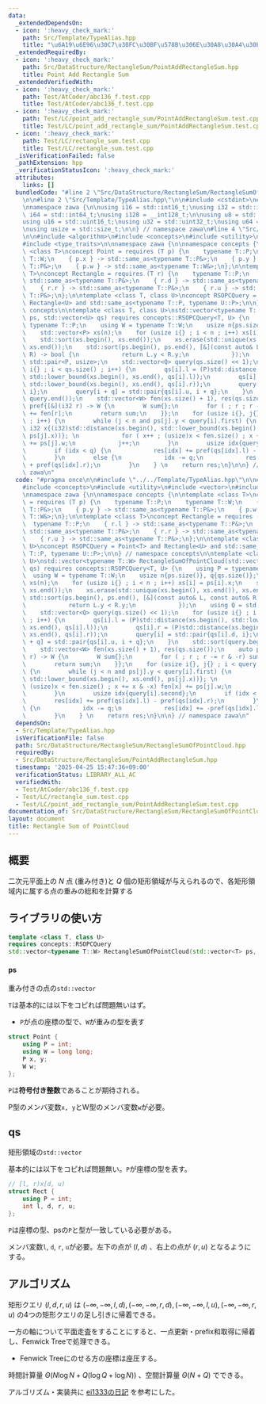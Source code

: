 ```yaml
---
data:
  _extendedDependsOn:
  - icon: ':heavy_check_mark:'
    path: Src/Template/TypeAlias.hpp
    title: "\u6A19\u6E96\u30C7\u30FC\u30BF\u578B\u306E\u30A8\u30A4\u30EA\u30A2\u30B9"
  _extendedRequiredBy:
  - icon: ':heavy_check_mark:'
    path: Src/DataStructure/RectangleSum/PointAddRectangleSum.hpp
    title: Point Add Rectangle Sum
  _extendedVerifiedWith:
  - icon: ':heavy_check_mark:'
    path: Test/AtCoder/abc136_f.test.cpp
    title: Test/AtCoder/abc136_f.test.cpp
  - icon: ':heavy_check_mark:'
    path: Test/LC/point_add_rectangle_sum/PointAddRectangleSum.test.cpp
    title: Test/LC/point_add_rectangle_sum/PointAddRectangleSum.test.cpp
  - icon: ':heavy_check_mark:'
    path: Test/LC/rectangle_sum.test.cpp
    title: Test/LC/rectangle_sum.test.cpp
  _isVerificationFailed: false
  _pathExtension: hpp
  _verificationStatusIcon: ':heavy_check_mark:'
  attributes:
    links: []
  bundledCode: "#line 2 \"Src/DataStructure/RectangleSum/RectangleSumOfPointCloud.hpp\"\
    \n\n#line 2 \"Src/Template/TypeAlias.hpp\"\n\n#include <cstdint>\n#include <cstddef>\n\
    \nnamespace zawa {\n\nusing i16 = std::int16_t;\nusing i32 = std::int32_t;\nusing\
    \ i64 = std::int64_t;\nusing i128 = __int128_t;\n\nusing u8 = std::uint8_t;\n\
    using u16 = std::uint16_t;\nusing u32 = std::uint32_t;\nusing u64 = std::uint64_t;\n\
    \nusing usize = std::size_t;\n\n} // namespace zawa\n#line 4 \"Src/DataStructure/RectangleSum/RectangleSumOfPointCloud.hpp\"\
    \n\n#include <algorithm>\n#include <concepts>\n#include <utility>\n#include <vector>\n\
    #include <type_traits>\n\nnamespace zawa {\n\nnamespace concepts {\n\ntemplate\
    \ <class T>\nconcept Point = requires (T p) {\n    typename T::P;\n    typename\
    \ T::W;\n    { p.x } -> std::same_as<typename T::P&>;\n    { p.y } -> std::same_as<typename\
    \ T::P&>;\n    { p.w } -> std::same_as<typename T::W&>;\n};\n\ntemplate <class\
    \ T>\nconcept Rectangle = requires (T r) {\n    typename T::P;\n    { r.l } ->\
    \ std::same_as<typename T::P&>;\n    { r.d } -> std::same_as<typename T::P&>;\n\
    \    { r.r } -> std::same_as<typename T::P&>;\n    { r.u } -> std::same_as<typename\
    \ T::P&>;\n};\n\ntemplate <class T, class U>\nconcept RSOPCQuery = Point<T> and\
    \ Rectangle<U> and std::same_as<typename T::P, typename U::P>;\n\n} // namespace\
    \ concepts\n\ntemplate <class T, class U>\nstd::vector<typename T::W> RectangleSumOfPointCloud(std::vector<T>\
    \ ps, std::vector<U> qs) requires concepts::RSOPCQuery<T, U> {\n    using P =\
    \ typename T::P;\n    using W = typename T::W;\n    usize n{ps.size()}, q{qs.size()};\n\
    \    std::vector<P> xs(n);\n    for (usize i{} ; i < n ; i++) xs[i] = ps[i].x;\n\
    \    std::sort(xs.begin(), xs.end());\n    xs.erase(std::unique(xs.begin(), xs.end()),\
    \ xs.end());\n    std::sort(ps.begin(), ps.end(), [&](const auto& L, const auto&\
    \ R) -> bool {\n            return L.y < R.y;\n            });\n    using Q =\
    \ std::pair<P, usize>;\n    std::vector<Q> query(qs.size() << 1);\n    for (usize\
    \ i{} ; i < qs.size() ; i++) {\n        qs[i].l = (P)std::distance(xs.begin(),\
    \ std::lower_bound(xs.begin(), xs.end(), qs[i].l));\n        qs[i].r = (P)std::distance(xs.begin(),\
    \ std::lower_bound(xs.begin(), xs.end(), qs[i].r));\n        query[i] = std::pair{qs[i].d,\
    \ i};\n        query[i + q] = std::pair{qs[i].u, i + q};\n    }\n    std::sort(query.begin(),\
    \ query.end());\n    std::vector<W> fen(xs.size() + 1), res(qs.size());\n    auto\
    \ pref{[&](i32 r) -> W {\n        W sum{};\n        for ( ; r ; r -= r & -r) sum\
    \ += fen[r];\n        return sum;\n    }};\n    for (usize i{}, j{} ; i < query.size()\
    \ ; i++) {\n        while (j < n and ps[j].y < query[i].first) {\n           \
    \ i32 x{(i32)std::distance(xs.begin(), std::lower_bound(xs.begin(), xs.end(),\
    \ ps[j].x))}; \n            for ( x++ ; (usize)x < fen.size() ; x += x & -x) fen[x]\
    \ += ps[j].w;\n            j++;\n        }\n        usize idx{query[i].second};\n\
    \        if (idx < q) {\n            res[idx] += pref(qs[idx].l) - pref(qs[idx].r);\n\
    \        }\n        else {\n            idx -= q;\n            res[idx] += -pref(qs[idx].l)\
    \ + pref(qs[idx].r);\n        }\n    } \n    return res;\n}\n\n} // namespace\
    \ zawa\n"
  code: "#pragma once\n\n#include \"../../Template/TypeAlias.hpp\"\n\n#include <algorithm>\n\
    #include <concepts>\n#include <utility>\n#include <vector>\n#include <type_traits>\n\
    \nnamespace zawa {\n\nnamespace concepts {\n\ntemplate <class T>\nconcept Point\
    \ = requires (T p) {\n    typename T::P;\n    typename T::W;\n    { p.x } -> std::same_as<typename\
    \ T::P&>;\n    { p.y } -> std::same_as<typename T::P&>;\n    { p.w } -> std::same_as<typename\
    \ T::W&>;\n};\n\ntemplate <class T>\nconcept Rectangle = requires (T r) {\n  \
    \  typename T::P;\n    { r.l } -> std::same_as<typename T::P&>;\n    { r.d } ->\
    \ std::same_as<typename T::P&>;\n    { r.r } -> std::same_as<typename T::P&>;\n\
    \    { r.u } -> std::same_as<typename T::P&>;\n};\n\ntemplate <class T, class\
    \ U>\nconcept RSOPCQuery = Point<T> and Rectangle<U> and std::same_as<typename\
    \ T::P, typename U::P>;\n\n} // namespace concepts\n\ntemplate <class T, class\
    \ U>\nstd::vector<typename T::W> RectangleSumOfPointCloud(std::vector<T> ps, std::vector<U>\
    \ qs) requires concepts::RSOPCQuery<T, U> {\n    using P = typename T::P;\n  \
    \  using W = typename T::W;\n    usize n{ps.size()}, q{qs.size()};\n    std::vector<P>\
    \ xs(n);\n    for (usize i{} ; i < n ; i++) xs[i] = ps[i].x;\n    std::sort(xs.begin(),\
    \ xs.end());\n    xs.erase(std::unique(xs.begin(), xs.end()), xs.end());\n   \
    \ std::sort(ps.begin(), ps.end(), [&](const auto& L, const auto& R) -> bool {\n\
    \            return L.y < R.y;\n            });\n    using Q = std::pair<P, usize>;\n\
    \    std::vector<Q> query(qs.size() << 1);\n    for (usize i{} ; i < qs.size()\
    \ ; i++) {\n        qs[i].l = (P)std::distance(xs.begin(), std::lower_bound(xs.begin(),\
    \ xs.end(), qs[i].l));\n        qs[i].r = (P)std::distance(xs.begin(), std::lower_bound(xs.begin(),\
    \ xs.end(), qs[i].r));\n        query[i] = std::pair{qs[i].d, i};\n        query[i\
    \ + q] = std::pair{qs[i].u, i + q};\n    }\n    std::sort(query.begin(), query.end());\n\
    \    std::vector<W> fen(xs.size() + 1), res(qs.size());\n    auto pref{[&](i32\
    \ r) -> W {\n        W sum{};\n        for ( ; r ; r -= r & -r) sum += fen[r];\n\
    \        return sum;\n    }};\n    for (usize i{}, j{} ; i < query.size() ; i++)\
    \ {\n        while (j < n and ps[j].y < query[i].first) {\n            i32 x{(i32)std::distance(xs.begin(),\
    \ std::lower_bound(xs.begin(), xs.end(), ps[j].x))}; \n            for ( x++ ;\
    \ (usize)x < fen.size() ; x += x & -x) fen[x] += ps[j].w;\n            j++;\n\
    \        }\n        usize idx{query[i].second};\n        if (idx < q) {\n    \
    \        res[idx] += pref(qs[idx].l) - pref(qs[idx].r);\n        }\n        else\
    \ {\n            idx -= q;\n            res[idx] += -pref(qs[idx].l) + pref(qs[idx].r);\n\
    \        }\n    } \n    return res;\n}\n\n} // namespace zawa\n"
  dependsOn:
  - Src/Template/TypeAlias.hpp
  isVerificationFile: false
  path: Src/DataStructure/RectangleSum/RectangleSumOfPointCloud.hpp
  requiredBy:
  - Src/DataStructure/RectangleSum/PointAddRectangleSum.hpp
  timestamp: '2025-04-25 15:47:36+09:00'
  verificationStatus: LIBRARY_ALL_AC
  verifiedWith:
  - Test/AtCoder/abc136_f.test.cpp
  - Test/LC/rectangle_sum.test.cpp
  - Test/LC/point_add_rectangle_sum/PointAddRectangleSum.test.cpp
documentation_of: Src/DataStructure/RectangleSum/RectangleSumOfPointCloud.hpp
layout: document
title: Rectangle Sum of PointCloud
---
```


## 概要

二次元平面上の $N$ 点 (重み付き)と $Q$ 個の矩形領域が与えられるので、各矩形領域内に属する点の重みの総和を計算する

## ライブラリの使い方

```cpp
template <class T, class U>
requires concepts::RSOPCQuery
std::vector<typename T::W> RectangleSumOfPointCloud(std::vector<T> ps, std::vector<U> qs) {
```

#### ps

重み付きの点の`std::vector`

`T`は基本的には以下をコピれば問題無いはず。

- `P`が点の座標の型で、`W`が重みの型を表す

```cpp
struct Point {
    using P = int; 
    using W = long long;
    P x, y;
    W w;
};
```

`P`は**符号付き整数**であることが期待される。

P型のメンバ変数`x, y`とW型のメンバ変数`w`が必要。

## qs

矩形領域の`std::vector`

基本的には以下をコピれば問題無い。`P`が座標の型を表す。

```cpp
// [l, r)x[d, u)
struct Rect {
    using P = int;
    int l, d, r, u;
};
```

`P`は座標の型、psの`P`と型が一致している必要がある。

メンバ変数`l`, `d`, `r`, `u`が必要。左下の点が $(l, d)$ 、右上の点が $(r, u)$ となるようにする。

## アルゴリズム

矩形クエリ $(l, d, r, u)$ は $(-\infty, -\infty, l, d), (-\infty, -\infty, r, d), (-\infty, -\infty, l, u), (-\infty, -\infty, r, u)$ の4つの矩形クエリの足し引きに帰着できる。

一方の軸について平面走査をすることにすると、一点更新・prefix和取得に帰着し、Fenwick Treeで処理できる。

- Fenwick Treeにのせる方の座標は座圧する。

時間計算量 $\Theta (N\log N + Q(\log Q + \log N))$ 、空間計算量 $\Theta (N + Q)$ でできる。

アルゴリズム・実装共に [ei1333の日記](https://ei1333.hateblo.jp/entry/2022/06/10/022355) を参考にした。
